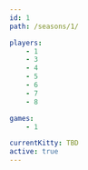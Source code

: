 ```yaml
---
id: 1
path: /seasons/1/

players:
    - 1
    - 3
    - 4
    - 5
    - 6
    - 7
    - 8

games:
    - 1

currentKitty: TBD
active: true
---
```

